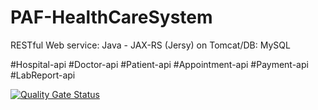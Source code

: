 # PAF-HealthCareSystem

RESTful Web service: Java - JAX-RS (Jersy) on Tomcat/DB: MySQL

#Hospital-api
#Doctor-api
#Patient-api
#Appointment-api
#Payment-api
#LabReport-api

[![Quality Gate Status](https://sonarcloud.io/api/project_badges/measure?project=chathu96_PAF-HealthCareSystem&metric=alert_status)](https://sonarcloud.io/dashboard?id=chathu96_PAF-HealthCareSystem)


